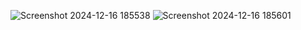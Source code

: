 ![Screenshot 2024-12-16 185538](https://github.com/user-attachments/assets/b35d5a5f-5a3c-4295-8df8-691edffa57bb)
![Screenshot 2024-12-16 185601](https://github.com/user-attachments/assets/e589f2f0-98e0-43bd-9ae1-da6d4439c609)
